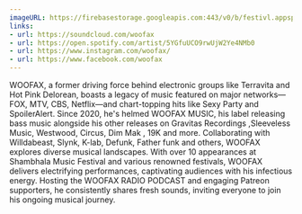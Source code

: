 ```yaml
---
imageURL: https://firebasestorage.googleapis.com:443/v0/b/festivl.appspot.com/o/userContent%2FD2D61554-D857-4649-BE9C-CAEC73121E30.png?alt=media&token=ab90848b-12c2-470d-931f-549011cf5291
links:
- url: https://soundcloud.com/woofax
- url: https://open.spotify.com/artist/5YGfuUCO9rwUjW2Ye4NMb0
- url: https://www.instagram.com/woofax/
- url: https://www.facebook.com/woofax
---
```

WOOFAX, a former driving force behind electronic groups like Terravita and Hot Pink Delorean, boasts a legacy of music featured on major networks—FOX, MTV, CBS, Netflix—and chart-topping hits like Sexy Party and SpoilerAlert. 
Since 2020, he's helmed WOOFAX MUSIC, his label releasing bass music alongside his other releases on Gravitas Recordings ,Sleeveless Music, Westwood, Circus, Dim Mak , 19K and more. Collaborating with Willdabeast, Slynk, K-lab, Defunk, Father funk and others, WOOFAX explores diverse musical landscapes. 
With over 10 appearances at Shambhala Music Festival and various renowned festivals, WOOFAX delivers electrifying performances, captivating audiences with his infectious energy. 
Hosting the WOOFAX RADIO PODCAST and engaging Patreon supporters, he consistently shares fresh sounds, inviting everyone to join his ongoing musical journey. 